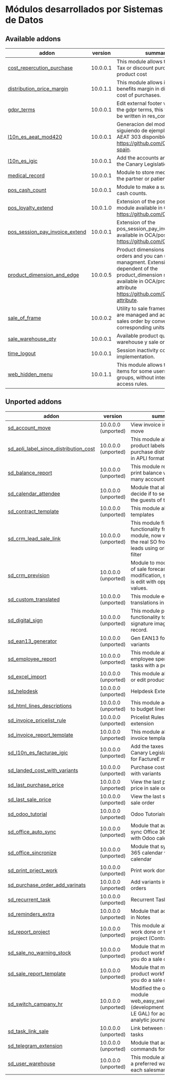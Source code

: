 Módulos desarrollados por Sistemas de Datos
===========================================

Available addons
---------------
addon | version | summary
--- | --- | ---
[cost_repercution_purchase](cost_repercution_purchase/) | 10.0.0.1 | This module allows to repercute Tax or discount purchase in the product cost
[distribution_price_margin](distriburion_price_margin/) | 10.0.1.1 | This module allows introduce benefits margin in distribution cost of purchases.
[gdpr_terms](gdpr_terms/) | 10.0.0.1 | Edit external footer view to show the gdpr terms, this terms should be written in res_company form.
[l10n_es_aeat_mod420](l10n_es_aeat_mod420/) | 10.0.0.1 | Generacion del modelo ATC 420 siguiendo de ejemplo el modelo AEAT 303 disponible en <https://github.com/OCA/l10n-spain>.
[l10n_es_igic](l10n_es_igic/) | 10.0.0.1 | Add the accounts and taxes for the Canary Legislation of IGIC.
[medical_record](medical_record/) | 10.0.0.1 | Module to store medical data for the partner or patient.
[pos_cash_count](pos_cash_count/) | 10.0.0.1 | Module to make a summary of cash counts.
[pos_loyalty_extend](pos_loyalty_extend/) | 10.0.1.0 | Extension of the pos_loyalty module available in OCA/pos <https://github.com/OCA/pos>.
[pos_session_pay_invoice_extend](pos_session_pay_invoice_extend/) | 10.0.0.1 | Extension of the pos_session_pay_invoice module available in OCA/pos <https://github.com/OCA/pos>.
[product_dimension_and_edge](product_dimension_and_edge/) | 10.0.0.5 | Product dimensions in sale orders and you can use edged managment. Extension but not dependent of the product_dimension module available in OCA/product-attribute <https://github.com/OCA/product-attribute>.
[sale_of_frame](sale_of_frame/) | 10.0.0.2 | Utility to sale frames. Dimensions are managed and added to the sales order by converting the corresponding units.
[sale_warehouse_qty](sale_warehouse_qty/) | 10.0.0.1 | Available product quantity by warehouse y sale order line.
[time_logout](time_logout/) | 10.0.0.1 | Session inactivity control. JS implementation.
[web_hidden_menu](web_hidden_menu/) | 10.0.1.1 | This module allows to hide menu items for some users and/or groups, without interfering with access rules.

Unported addons
---------------
addon | version | summary
--- | --- | ---
[sd_account_move](sd_account_move/) | 10.0.0.0 (unported) | View invoice in account move
[sd_apli_label_since_distribution_cost](sd_apli_label_since_distriburion_cost/) | 10.0.0.0 (unported) | This module allows print product labels since purchase distribution cost in APLI format
[sd_balance_report](sd_balance_report/) | 10.0.0.0 (unported) | This module repair error to print balance with too many accounts
[sd_calendar_attendee](sd_calendar_attendee/) | 10.0.0.0 (unported) | Module that allows to decide if to send mail to the guests of the meetings.
[sd_contract_template](sd_contract_template/) | 10.0.0.0 (unported) | This module allow contract templates
[sd_crm_lead_sale_link](sd_crm_lead_sale_link/) | 10.0.0.0 (unported) | This module fix functionality from parent module, now we can see the real SO from each leads using origin field as filter
[sd_crm_prevision](sd_crm_prevision/) | 10.0.0.0 (unported) | Module to modify function of sale forecast. With this modification, sale forecast is edit with opportunities values.
[sd_custom_translated](sd_custom_translated/) | 10.0.0.0 (unported) | This module edit the translations in buttons
[sd_digital_sign](sd_digital_sign/) | 10.0.0.0 (unported) | This module provides the functionality to store digital signature image for a record.
[sd_ean13_generator](sd_ean13_generator/) | 10.0.0.0 (unported) | Gen EAN13 for product variants
[sd_employee_report](sd_employee_report/) | 10.0.0.0 (unported) | This module allows print employee spending in tasks with a period.
[sd_excel_import](sd_excel_import/) | 10.0.0.0 (unported) | This module allows import or edit product from Excel.
[sd_helpdesk](sd_helpdesk/) | 10.0.0.0 (unported) | Helpdesk Extension
[sd_html_lines_descriptions](sd_html_lines_descriptions/) | 10.0.0.0 (unported) | This module adds rich text to budget lines.
[sd_invoice_pricelist_rule](sd_invoice_pricelist_rule/) | 10.0.0.0 (unported) | Pricelist Rules - Invoice extension
[sd_invoice_report_template](sd_invoice_report_template/) | 10.0.0.0 (unported) | This module allow reports invoice templates
[sd_l10n_es_facturae_igic](sd_l10n_es_faacturae_igic/) | 10.0.0.0 (unported) | Add the taxes for the Canary Legislation of IGIC for FactureE module.
[sd_landed_cost_with_variants](sd_landed_cost_with_variant/) | 10.0.0.0 (unported) | Purchase cost distribution with variants
[sd_last_purchase_price](sd_last_purchase_price/) | 10.0.0.0 (unported) | View the last purchase price in sale order
[sd_last_sale_price](sd_last_sale_price/) | 10.0.0.0 (unported) | View the last sale price in sale order
[sd_odoo_tutorial](sd_odoo_tutorial/) | 10.0.0.0 (unported) | Odoo Tutorials
[sd_office_auto_sync](sd_office_auto_sync/) | 10.0.0.0 (unported) | Module that automatical sync Office 365 calendar with Odoo calendar
[sd_office_sincronize](sd_office_sincronize/) | 10.0.0.0 (unported) | Module that sync Office 365 calendar with Odoo calendar
[sd_print_prject_work](sd_print_project_work/) | 10.0.0.0 (unported) | Print work done in project
[sd_purchase_order_add_varinats](sd_purchase_order_add_variants/) | 10.0.0.0 (unported) | Add variants in purchase orders
[sd_recurrent_task](sd_recurrent_task/) | 10.0.0.0 (unported) | Recurrent Task
[sd_reminders_extra](sd_reminders_extra/) | 10.0.0.0 (unported) | Module that add reminders in Notes
[sd_report_project](sd_report_project/) | 10.0.0.0 (unported) | This module allows print work done or task in project (Contract)
[sd_sale_no_warning_stock](sd_sale_no_warning_stock/) | 10.0.0.0 (unported) | Module that modifies the product workflow when you do a sale order
[sd_sale_report_template](sd_sale_report_template/) | 10.0.0.0 (unported) | Module that modifies the product workflow when you do a sale order
[sd_switch_campany_hr](sd_switch_company_hr/) | 10.0.0.0 (unported) | Modified the original module web_easy_switch_company (development by Sylvain LE GAL) for actualiced the analytic journal in HR users
[sd_task_link_sale](sd_task_link_sale/) | 10.0.0.0 (unported) | Link between sale and tasks
[sd_telegram_extension](sd_telegram_extension/) | 10.0.0.0 (unported) | Module that add commands for telegram api
[sd_user_warehouse](sd_user_warehouse/) | 10.0.0.0 (unported) | This module allows define a preferred warehouse for each salesman/user
